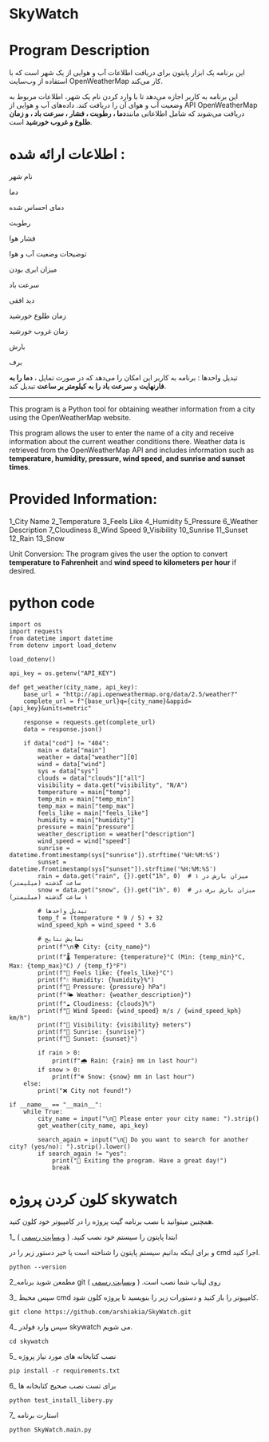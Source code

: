 # SkyWatch

# Program Description

این برنامه یک ابزار پایتون برای دریافت اطلاعات آب و هوایی از یک شهر است که با استفاده از وب‌سایت OpenWeatherMap کار می‌کند.

این برنامه به کاربر اجازه می‌دهد تا با وارد کردن نام یک شهر، اطلاعات مربوط به وضعیت آب و هوای آن را دریافت کند.
داده‌های آب و هوایی از API OpenWeatherMap دریافت می‌شوند که شامل اطلاعاتی مانند**دما ، رطوبت ، فشار ، سرعت باد ، و زمان طلوع و غروب خورشید** است.

# اطلاعات ارائه شده :

نام شهر

دما

دمای احساس شده

رطوبت

فشار هوا

توضیحات وضعیت آب و هوا

میزان ابری بودن

سرعت باد

دید افقی

زمان طلوع خورشید

زمان غروب خورشید

بارش

برف

تبدیل واحدها :
برنامه به کاربر این امکان را می‌دهد که در صورت تمایل ، **دما را به فارنهایت** و **سرعت باد را به کیلومتر بر ساعت** تبدیل کند.

---


This program is a Python tool for obtaining weather information from a city using the OpenWeatherMap website.

This program allows the user to enter the name of a city and receive information about the current weather conditions there. Weather data is retrieved from the OpenWeatherMap API and includes information such as **temperature, humidity, pressure, wind speed, and sunrise and sunset times**.

# Provided Information:

1_City Name
2_Temperature
3_Feels Like
4_Humidity
5_Pressure
6_Weather Description
7_Cloudiness
8_Wind Speed
9_Visibility
10_Sunrise
11_Sunset
12_Rain 
13_Snow

Unit Conversion:
The program gives the user the option to convert **temperature to Fahrenheit** and **wind speed to kilometers per hour** if desired.

# python code
```
import os
import requests
from datetime import datetime
from dotenv import load_dotenv

load_dotenv()

api_key = os.getenv("API_KEY")

def get_weather(city_name, api_key):
    base_url = "http://api.openweathermap.org/data/2.5/weather?"
    complete_url = f"{base_url}q={city_name}&appid={api_key}&units=metric"

    response = requests.get(complete_url)
    data = response.json()

    if data["cod"] != "404":
        main = data["main"]
        weather = data["weather"][0]
        wind = data["wind"]
        sys = data["sys"]
        clouds = data["clouds"]["all"]
        visibility = data.get("visibility", "N/A")
        temperature = main["temp"]
        temp_min = main["temp_min"]
        temp_max = main["temp_max"]
        feels_like = main["feels_like"]
        humidity = main["humidity"]
        pressure = main["pressure"]
        weather_description = weather["description"]
        wind_speed = wind["speed"]
        sunrise = datetime.fromtimestamp(sys["sunrise"]).strftime('%H:%M:%S')
        sunset = datetime.fromtimestamp(sys["sunset"]).strftime('%H:%M:%S')
        rain = data.get("rain", {}).get("1h", 0)  # میزان بارش در ۱ ساعت گذشته (میلیمتر)
        snow = data.get("snow", {}).get("1h", 0)  # میزان بارش برف در ۱ ساعت گذشته (میلیمتر)

        # تبدیل واحدها
        temp_f = (temperature * 9 / 5) + 32
        wind_speed_kph = wind_speed * 3.6

        # نمایش نتایج
        print(f"\n🌍 City: {city_name}")
        print(f"🌡️ Temperature: {temperature}°C (Min: {temp_min}°C, Max: {temp_max}°C) / {temp_f}°F")
        print(f"🤒 Feels like: {feels_like}°C")
        print(f"💧 Humidity: {humidity}%")
        print(f"📏 Pressure: {pressure} hPa")
        print(f"🌤️ Weather: {weather_description}")
        print(f"☁️ Cloudiness: {clouds}%")
        print(f"💨 Wind Speed: {wind_speed} m/s / {wind_speed_kph} km/h")
        print(f"👀 Visibility: {visibility} meters")
        print(f"🌅 Sunrise: {sunrise}")
        print(f"🌇 Sunset: {sunset}")

        if rain > 0:
            print(f"🌧️ Rain: {rain} mm in last hour")
        if snow > 0:
            print(f"❄️ Snow: {snow} mm in last hour")
    else:
        print("❌ City not found!")

if __name__ == "__main__":
    while True:
        city_name = input("\n🔎 Please enter your city name: ").strip()
        get_weather(city_name, api_key)

        search_again = input("\n🔄 Do you want to search for another city? (yes/no): ").strip().lower()
        if search_again != "yes":
            print("👋 Exiting the program. Have a great day!")
            break
```
# کلون کردن پروژه skywatch 

همچنین میتوانید با نصب برنامه گیت  پروژه را در کامپیوتر خود کلون کنید.

1_ ابتدا پایتون را سیستم خود نصب کنید. ( [وبسایت رسمی](https://www.python.org/downloads/)  )

و برای اینکه بدانیم سیستم پایتون را شناخته است یا خیر دستور زیر را در cmd اجرا کنید.
```
python --version
```
2_مطمعن شوید برنامه git روی لپتاپ شما نصب است. ( [وبسایت رسمی](https://git-scm.com/downloads)  )


3_ سپس محیط cmd کامپیوتر را باز کنید و دستورات زیر را بنویسید تا پروژه کلون شود.
```
git clone https://github.com/arshiakia/SkyWatch.git
```
4_ سپس وارد فولدر skywatch می شویم.
```
cd skywatch
```
5_ نصب کتابخانه های مورد نیاز پروژه
```
pip install -r requirements.txt
```

6_ برای تست نصب صحیح کتابخانه ها
```
python test_install_libery.py
```
7_ استارت برنامه
```
python SkyWatch.main.py
```

